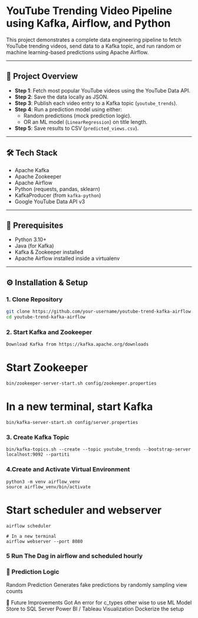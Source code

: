 # YouTube Trending Video Pipeline using Kafka, Airflow, and Python

This project demonstrates a complete data engineering pipeline to fetch YouTube trending videos, send data to a Kafka topic, and run random or machine learning-based predictions using Apache Airflow.

---

## 📌 Project Overview

- **Step 1**: Fetch most popular YouTube videos using the YouTube Data API.
- **Step 2**: Save the data locally as JSON.
- **Step 3**: Publish each video entry to a Kafka topic (`youtube_trends`).
- **Step 4**: Run a prediction model using either:
  - Random predictions (mock prediction logic).
  - OR an ML model (`LinearRegression`) on title length.
- **Step 5**: Save results to CSV (`predicted_views.csv`).

---

## 🛠️ Tech Stack

- Apache Kafka
- Apache Zookeeper
- Apache Airflow
- Python (requests, pandas, sklearn)
- KafkaProducer (from `kafka-python`)
- Google YouTube Data API v3

---

## 🧰 Prerequisites

- Python 3.10+
- Java (for Kafka)
- Kafka & Zookeeper installed
- Apache Airflow installed inside a virtualenv

---

## ⚙️ Installation & Setup

### 1. Clone Repository

```bash
git clone https://github.com/your-username/youtube-trend-kafka-airflow.git
cd youtube-trend-kafka-airflow
```
### 2. Start Kafka and Zookeeper
```
Download Kafka from https://kafka.apache.org/downloads
```
# Start Zookeeper
```
bin/zookeeper-server-start.sh config/zookeeper.properties
```
# In a new terminal, start Kafka
```
bin/kafka-server-start.sh config/server.properties
```

### 3. Create Kafka Topic
```
bin/kafka-topics.sh --create --topic youtube_trends --bootstrap-server localhost:9092 --partiti
```
### 4.Create and Activate Virtual Environment
```
python3 -m venv airflow_venv
source airflow_venv/bin/activate

```
# Start scheduler and webserver
```
airflow scheduler

# In a new terminal
airflow webserver --port 8080

```
### 5 Run The Dag in airflow and scheduled hourly 


### 🧠 Prediction Logic
Random Prediction
Generates fake predictions by randomly sampling view counts 

🤖 Future Improvements
Got An error for c_types other wise to use ML Model
Store to  SQL Server
Power BI / Tableau Visualization
Dockerize the setup
